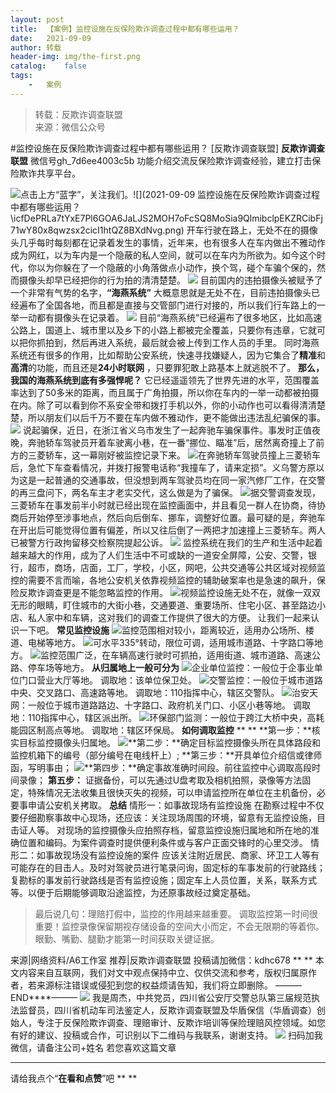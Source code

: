 ```yaml
---
layout:	post
title:	【案例】监控设施在反保险欺诈调查过程中都有哪些运用？
date:	2021-09-09
author:	转载
header-img:	img/the-first.png
catalog:	false
tags:
	-	案例
---
```


<blockquote><p>转载：反欺诈调查联盟<br>
来源：微信公众号</p></blockquote>

#监控设施在反保险欺诈调查过程中都有哪些运用？
[反欺诈调查联盟]
**反欺诈调查联盟**
微信号gh_7d6ee4003c5b
功能介绍交流反保险欺诈调查经验，建立打击保险欺诈共享平台。

![]({{site.baseurl}}/postimg/icfDePRLa7tYxE7Pl6GOA6JaLJS2MOH7oLqibgEhxp56uq2ufXcD2CHibKhlgEziaeNzPn4L5kXBzfL3siaQ7lnPVBA.png)点击上方“蓝字”，关注我们。![](2021-09-09
监控设施在反保险欺诈调查过程中都有哪些运用？\\icfDePRLa7tYxE7Pl6GOA6JaLJS2MOH7oFcSQ8MoSia9QlmibclpEKZRCibFj71wY80x8qwzsx2cicI1htQZ8BXdNvg.png)
开车行驶在路上，无处不在的摄像头几乎每时每刻都在记录着发生的事情，近年来，也有很多人在车内做出不雅动作成为网红，以为车内是一个隐蔽的私人空间，就可以在车内为所欲为。如今这个时代，你以为你躲在了一个隐蔽的小角落做点小动作，换个驾，碰个车骗个保的，然而摄像头却早已经把你的行为拍的清清楚楚。
![]({{site.baseurl}}/postimg/xtWkOXJic7g3iceFqt9rQdvV6xqQJwt3TZU4pdlf5A10zJU9nVzeibKyWzga7mKNwVzfEMClu8hCpYibLPkOB3A7Sg.png)
目前国内的违拍摄像头被赋予了一个非常有气势的名字，**“海燕系统”**
大概意思就是无处不在，目前违拍摄像头已经遍布了全国各地，而且都是直接与交管部门进行对接的，所以我们行车路上的一举一动都有摄像头在记录着。
![]({{site.baseurl}}/postimg/xtWkOXJic7g3iceFqt9rQdvV6xqQJwt3TZyLu2pZb5G911ejI6oDXx8vSQqL4N6Uic33fqQy8nZ5IIRKBzscME3Mw.png)
目前“海燕系统”已经遍布了很多地区，比如高速公路上，国道上、城市里以及乡下的小路上都被完全覆盖，只要你有违章，它就可以把你抓拍到，然后再进入系统，最后就会被上传到工作人员的手里。
同时海燕系统还有很多的作用，比如帮助公安系统，快速寻找嫌疑人，因为它集合了**精准**和**高清**的功能，而且还是**24小时联网**
，只要罪犯敢上路基本上就逃脱不了。
**那么，我国的海燕系统到底有多强悍呢？**
它已经遥遥领先了世界先进的水平，范围覆盖率达到了50多米的距离，而且属于广角拍摄，所以你在车内的一举一动都被拍摄在内。除了可以看到你不系安全带和拨打手机以外，你的小动作也可以看得清清楚楚，所以朋友们以后千万不要在车内做不雅动作，更不能做出违法乱纪骗保的事。
![]({{site.baseurl}}/postimg/xtWkOXJic7g3iceFqt9rQdvV6xqQJwt3TZUZzlKo3VUe3wk1SX2WMTP0VibLOJU2UkeACYzxDWLES9vAo5fmgd35A.png)
说起骗保，近日，在浙江省义乌市发生了一起奔驰车骗保事件。事发时正值夜晚，奔驰轿车驾驶员开着车驶离小巷，在一番“挪位、瞄准”后，居然离奇撞上了前方的三菱轿车，这一幕刚好被监控记录下来。
![]({{site.baseurl}}/postimg/L6usUGPiatBSfaVhKYk0k5aqD9CTb0e00F1DEp7ITs9wRV2wskiaPaGyQic0mdeGjSuWTupBAhQ7UXt3Bic6bOy9Bw.jpeg)在奔驰轿车驾驶员撞上三菱轿车后，急忙下车查看情况，并拨打报警电话称“我撞车了，请来定损”。义乌警方原以为这是一起普通的交通事故，但没想到两车驾驶员均在同一家汽修厂工作，在交警的再三盘问下，两名车主才老实交代，这么做是为了骗保。
![]({{site.baseurl}}/postimg/L6usUGPiatBSfaVhKYk0k5aqD9CTb0e008kaJIgtNPEACiawTpbjWiaLFkjVFxPWJPqqHsCB0Cp3lsWicC8ZHZ9ic0g.jpeg)据交警调查发现，三菱轿车在事发前半小时就已经出现在监控画面中，并且看见一群人在协商，待协商后开始停至涉事地点，然后向后倒车、挪车，调整好位置。最可疑的是，奔驰车在开出后可能觉得位置有偏差，所以又往后倒了一两把才加速撞上三菱轿车。两人已被警方行政拘留移交检察院提起公诉。
![]({{site.baseurl}}/postimg/L6usUGPiatBSfaVhKYk0k5aqD9CTb0e00o4Cvibk7GWIVJVZFswwPODRapmcQ3icXPbYLaf7hvUp3p2QuJq9RUbKg.jpeg)
监控系统在我们的生产和生活中起着越来越大的作用，成为了人们生活中不可或缺的一道安全屏障，公安、交警，银行，超市，商场，店面，工厂，学校，小区，网吧，公共交通等公共区域对视频监控的需要不言而喻，各地公安机关依靠视频监控的辅助破案率也是急速的飙升，保险反欺诈调查更是不能忽略监控的作用。
![](https://mmbiz.qpic.cn/mmbiz/gSIDSdhgvW0b3AI3P65C9JobUYib9RePic25sRYx1OUd6ArfwG7CltlIIbh2POv5QPWWN8z6AUFnqVebekrSs2ng/640?wxfmt=jpeg)视频监控设施无处不在，就像一双双无形的眼睛，盯住城市的大街小巷，交通要道、重要场所、住宅小区、甚至路边小店、私人家中和车辆，这对我们的调查工作提供了很大的方便。
让我们一起来认识一下吧。
****常见监控设施****
![](https://mmbiz.qpic.cn/mmbiz/gSIDSdhgvW0b3AI3P65C9JobUYib9RePicKseEKDoqfzv9fdCBmKUmMSl8dTDuu5H1dhFXTusM1UlI4Bw74LSA2w/640?wxfmt=jpeg&tp=webp&wxfrom=5&wx_lazy=1&wx_co=1)监控范围相对较小，距离较近，适用办公场所、楼道、电梯等地方。
![](https://mmbiz.qpic.cn/mmbiz/gSIDSdhgvW0b3AI3P65C9JobUYib9RePicLXRiay1uVbBbdURgfw4wvXyYnvSYtZReJjYhEundQMias9Wk9ye41uibQ/640?wxfmt=jpeg&tp=webp&wxfrom=5&wx_lazy=1&wx_co=1)可水平335°转动，限位可调，适用城市道路、十字路口等地方。
![](https://mmbiz.qpic.cn/mmbiz/gSIDSdhgvW0b3AI3P65C9JobUYib9RePicybjU0KjjjR5WlouGJqjd8WUPXrXvGSfAiaeIu6WcoQHBkAz4l2sCE4Q/640?wxfmt=jpeg&tp=webp&wxfrom=5&wx_lazy=1&wx_co=1)监控范围广泛，在车辆高速行驶时可抓拍，适用街道、城市道路、高速公路、停车场等地方。
****从归属地上一般可分为****
![](https://mmbiz.qpic.cn/mmbiz/gSIDSdhgvW0b3AI3P65C9JobUYib9RePichoouZgrqxc7fjzZrxTOJHgW0aoa5SHuib2agBVSUNiafgw2pBBnzSVhQ/640?wxfmt=jpeg&tp=webp&wxfrom=5&wx_lazy=1&wx_co=1)企业单位监控：一般位于企事业单位门口营业大厅等地。
调取地：该单位保卫处。
![](https://mmbiz.qpic.cn/mmbiz/gSIDSdhgvW0b3AI3P65C9JobUYib9RePickbSUjXvmXW8wFSJkEgSwpDOnfsAyGtwPz0xrRbKibIDmQBTLiciayic6VQ/640?wxfmt=jpeg&tp=webp&wxfrom=5&wx_lazy=1&wx_co=1)交警监控：一般位于城市道路中央、交叉路口、高速路等地。
调取地：110指挥中心，辖区交警队。
![](https://mmbiz.qpic.cn/mmbiz/gSIDSdhgvW0b3AI3P65C9JobUYib9RePicBUPoDfHaazxYDx9wESfepcv2icM4t9GrlH1OiaVqvFQiabgFOgnXUODGQ/640?wxfmt=jpeg&tp=webp&wxfrom=5&wx_lazy=1&wx_co=1)治安天网：一般位于城市道路路边、十字路口、政府机关门口、小区小巷等地。
调取地：110指挥中心，辖区派出所。
![](https://mmbiz.qpic.cn/mmbiz/gSIDSdhgvW0b3AI3P65C9JobUYib9RePicP4WG2wPDSic12jKZ4N9YYArumLJMVVYI68whuZEIvGqopEmQDicrfzQg/640?wxfmt=jpeg&tp=webp&wxfrom=5&wx_lazy=1&wx_co=1)环保部门监测：一般位于跨江大桥中央，高耗能园区制高点等地。
调取地：辖区环保局。
****如何调取监控****
**
**
**第一步：**核实目标监控摄像头归属地。
![](https://mmbiz.qpic.cn/mmbiz/gSIDSdhgvW0b3AI3P65C9JobUYib9RePiczWw4Jw8icqZSRteW6bvnILsMMEzw9RgGOIPSey5Ny9FvPJNATAvr5KA/640?wxfmt=jpeg&tp=webp&wxfrom=5&wx_lazy=1&wx_co=1)**第二步：**确定目标监控摄像头所在具体路段和监控机箱下的编号（部分编号在电线杆上）;
**第三步：**开具单位介绍信或律师函，写明事由；
![](https://mmbiz.qpic.cn/mmbiz/gSIDSdhgvW0b3AI3P65C9JobUYib9RePicEYwTWtdpUV6XbW4nasOW4EXwDbZRSTX4iblXicy8RB9xp4Q2brzOKR0Q/640?wxfmt=jpeg&tp=webp&wxfrom=5&wx_lazy=1&wx_co=1)**第四步：**确定事故准确时间段。前往监控中心调取高段时间录像；
**第五步：**
证据备份，可以先通过U盘考取及相机拍照，录像等方法固定，特殊情况无法收集且很快灭失的视频，可以申请监控所在单位在主机备份，必要事申请公安机关拷取。
****总结****
情形一：如事故现场有监控设施
在勘察过程中不仅要仔细勘察事故中心现场，还应该：关注现场周围的环境，留意有无监控设施，目击证人等。
对现场的监控摄像头应拍照存档，留意监控设施归属地和所在地的准确位置和编码。为案件调查时提供便利条件或与客户正面交锋时的心里交涉。
情形二：如事故现场没有监控设施的案件
应该关注附近居民、商家、环卫工人等有可能存在的目击人。及时对驾驶员进行笔录问询，固定标的车事发前的行驶路线；复勘标的事发前行驶路线是否有监控设施；固定车上人员位置，关系，联系方式等。以便于后期能够调取沿途监控，为还原事故经过奠定基础。
>最后说几句：理赔打假中，监控的作用越来越重要。
>调取监控第一时间很重要！监控录像保留期视存储设备的空间大小而定，不会无限期的等着你。眼勤、嘴勤、腿勤才能第一时间获取关键证据。
>
>
>
来源|网络资料/A6工作室
推荐|反欺诈调查联盟
投稿请加微信：kdhc678
**
**
本文内容来自互联网，我们对文中观点保持中立、仅供交流和参考，版权归属原作者，若来源标注错误或侵犯到您的权益烦请告知，我们将立即删除。
———END****———
![]({{site.baseurl}}/postimg/L6usUGPiatBSs5Yxdp5NU9dpdqWanE7Mq7XpTo0mwlia1gia9NNFGTRYKdpVvrK2KgpAPictg52F8U9sicXI1jQ1dzA.jpeg)
我是周杰，中共党员，四川省公安厅交警总队第三届规范执法监督员，四川省机动车司法鉴定人，反欺诈调查联盟及华盾保信（华盾调查）创始人，专注于反保险欺诈调查、理赔审计、反欺诈培训等保险理赔风控领域。如您有好的建议、投稿或合作，可识别以下二维码与我联系，谢谢支持。
![]({{site.baseurl}}/postimg/L6usUGPiatBQLNFXicXXQxXBwjwUmJlPGF0q5ZibOM9kCzhXR7EE7aTbgZIVibDd94F2CTC1GUb6zkDHLFKrVHibfjg.jpeg)
扫码加我微信，请备注公司+姓名
若您喜欢这篇文章
****
请给我点个“**在看和点赞**”吧
**
**
